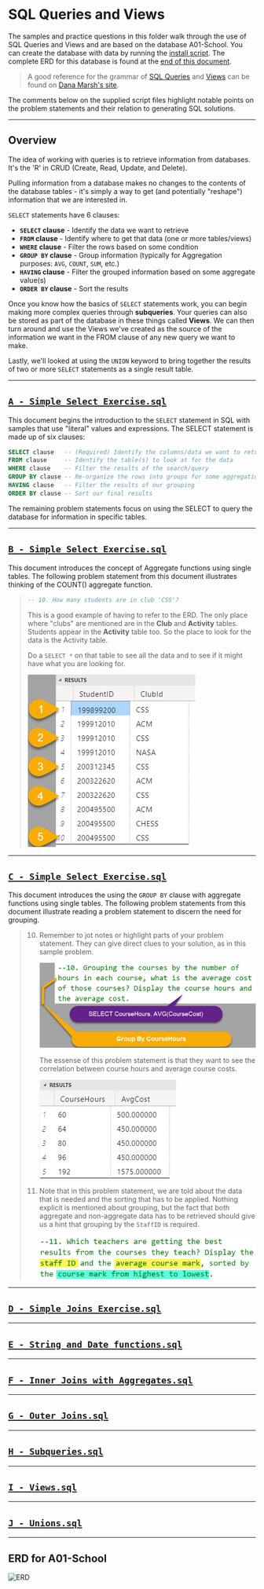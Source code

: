 # SQL Queries and Views

The samples and practice questions in this folder walk through the use of SQL Queries and Views and are based on the database A01-School. You can create the database with data by running the [install script](./A01-School.sql). The complete ERD for this database is found at the [end of this document](#erd-for-a01-school).

> A good reference for the grammar of [SQL Queries](https://dmarshnait.github.io/dmit1508/queries) and [Views](https://dmarshnait.github.io/dmit1508/views) can be found on [Dana Marsh's site](https://dmarshnait.github.io/dmit1508/).

The comments below on the supplied script files highlight notable points on the problem statements and their relation to generating SQL solutions.

----

## Overview

The idea of working with queries is to retrieve information from databases. It's the 'R' in CRUD (Create, Read, Update, and Delete).

Pulling information from a database makes no changes to the contents of the database tables - it's simply a way to get (and potentially "reshape") information that we are interested in.

`SELECT` statements have 6 clauses:

- **`SELECT` clause** - Identify the data we want to retrieve
- **`FROM` clause** - Identify where to get that data (one or more tables/views)
- **`WHERE` clause** - Filter the rows based on some condition
- **`GROUP BY` clause** - Group information (typically for Aggregation purposes: `AVG`, `COUNT`, `SUM`, etc.)
- **`HAVING` clause** - Filter the grouped information based on some aggregate value(s)
- **`ORDER BY` clause** - Sort the results

Once you know how the basics of `SELECT` statements work, you can begin making more complex queries through **subqueries**. Your queries can also be stored as part of the database in these things called **Views**. We can then turn around and use the Views we've created as the source of the information we want in the FROM clause of any new query we want to make.

Lastly, we'll looked at using the `UNION` keyword to bring together the results of two or more `SELECT` statements as a single result table.

----

## [`A - Simple Select Exercise.sql`](./A%20-%20Simple%20Select%20Exercise.sql)

This document begins the introduction to the `SELECT` statement in SQL with samples that use "literal" values and expressions. The SELECT statement is made up of six clauses:

```sql
SELECT clause   -- (Required) Identify the columns/data we want to retrieve
FROM clause     -- Identify the table(s) to look at for the data
WHERE clause    -- Filter the results of the search/query
GROUP BY clause -- Re-organize the rows into groups for some aggregation
HAVING clause   -- Filter the results of our grouping
ORDER BY clause -- Sort our final results
```

The remaining problem statements focus on using the SELECT to query the database for information in specific tables.

----

## [`B - Simple Select Exercise.sql`](./B%20-%20Simple%20Select%20Exercise.sql)

This document introduces the concept of Aggregate functions using single tables. The following problem statement from this document illustrates thinking of the COUNT() aggregate function.

> ```sql
> -- 10. How many students are in club 'CSS'?
> ```
> 
> This is a good example of having to refer to the ERD. The only place where "clubs" are mentioned are in the **Club** and **Activity** tables. Students appear in the **Activity** table too. So the place to look for the data is the Activity table.
>   
> Do a `SELECT *` on that table to see all the data and to see if it might have what you are looking for.
> 
> ![B10 Data](./Images/B-10-Data.png)


----

## [`C - Simple Select Exercise.sql`](./C%20-%20Simple%20Select%20Exercise.sql)

This document introduces the using the `GROUP BY` clause with aggregate functions using single tables. The following problem statements from this document illustrate reading a problem statement to discern the need for grouping.

> 10. Remember to jot notes or highlight parts of your problem statement. They can give direct clues to your solution, as in this sample problem.
> 
>     ![C10 Question](./Images/C-10-Question.png)
> 
>     The essense of this problem statement is that they want to see the correlation between course hours and average course costs.
> 
>     ![C10 Result](./Images/C-10-Result.png)
> 
> 11. Note that in this problem statement, we are told about the data that is needed and the sorting that has to be applied. Nothing explicit is mentioned about grouping, but the fact that both aggregate and non-aggregate data has to be retrieved should give us a hint that grouping by the `StaffID` is required.
> 
>     ![C11 Question](./Images/C-11-Question.png)

----

## [`D - Simple Joins Exercise.sql`](./D%20-%20Simple%20Joins%20Exercise.sql)

----

## [`E - String and Date functions.sql`](./E%20-%20String%20and%20Date%20functions.sql)

----

## [`F - Inner Joins with Aggregates.sql`](./F%20-%20Inner%20Joins%20with%20Aggregates.sql)

----

## [`G - Outer Joins.sql`](./G%20-%20Outer%20Joins.sql)

----

## [`H - Subqueries.sql`](./H%20-%20Subqueries.sql)

----

## [`I - Views.sql`](./I%20-%20Views.sql)

----

## [`J - Unions.sql`](./J%20-%20Unions.sql)

----

## ERD for A01-School

![ERD](./IQSchool-ERD.png)
